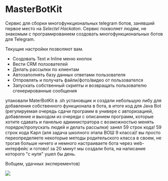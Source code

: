 # MasterBotKit
Сервис для сборки многофункциональных telegram ботов, занявший первое место на _Selectel Hackaton_.
Сервис похволяет людям, не знакомым с програмированием создовать многофункциональных ботов для Telegram.

Текущие настройки позволяют вам.
 * Создовать Text и Inline меню кнопок
 * Вести CRM ползователей
 * Делать рассылки по клиентам
 * Автозаполнять базу данных ответами пользователя
 * Отпровлять и получать файли/фото/видео от пользователся
 * Запускать собственный скрипты и возвращать пользователю сгенерированные сообщения
 
 упаковали MaterBotKit в .sh установщик и создали небольшую либу для добавления собственного функционала в бота, в итоге код для Java Bot (регулируемая очередь сдачи программ в универе с авторизацией, добавление и выходом из очереди с описанием программ, которые хотите сдавать и панелью администратора с возможностью менять порядок/пропускать людей и делать рассылки) занял 59 строк кода! 59 строк кода Карл (аля задача школного этапа ВОШ 9 класса)! вы просто переопределяете некоторые методы родительского класса в своем, не трогая больше ничего и немного настраиваете бота через web-интерфейс и готово! за 20 минут мы создали бота, на написание которого "с нуля" ушел бы день. 

 Вобщем, удачных эксперементов)

![](https://github.com/Neafiol/MasterBotKit/blob/master/media/data.gif?raw=true)
